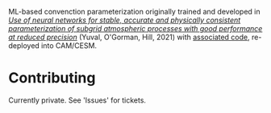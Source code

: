 ML-based convenction parameterization originally trained and developed in
 [_Use of neural networks for stable, accurate and physically consistent parameterization of subgrid atmospheric processes with good performance at reduced precision_](https://arxiv.org/abs/2010.09947) (Yuval, O'Gorman, Hill, 2021) with [associated code](https://github.com/yaniyuval/Neural_nework_parameterization/tree/v.1.0.3), re-deployed into CAM/CESM.

# Contributing

Currently private. See 'Issues' for tickets.
